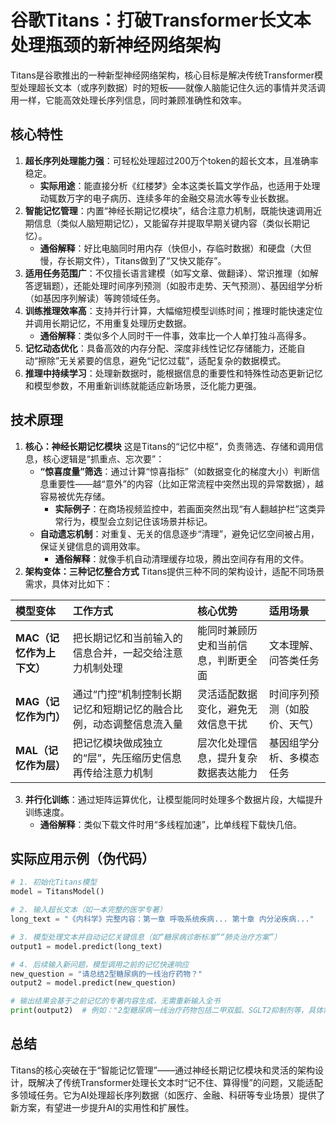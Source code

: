 # 谷歌Titans：打破Transformer长文本处理瓶颈的新神经网络架构
Titans是谷歌推出的一种新型神经网络架构，核心目标是解决传统Transformer模型处理超长文本（或序列数据）时的短板——就像人脑能记住久远的事情并灵活调用一样，它能高效处理长序列信息，同时兼顾准确性和效率。

## 核心特性
1.  **超长序列处理能力强**：可轻松处理超过200万个token的超长文本，且准确率稳定。
    *   **实际用途**：能直接分析《红楼梦》全本这类长篇文学作品，也适用于处理动辄数万字的电子病历、连续多年的金融交易流水等专业长数据。
2.  **智能记忆管理**：内置“神经长期记忆模块”，结合注意力机制，既能快速调用近期信息（类似人脑短期记忆），又能留存并提取早期关键内容（类似长期记忆）。
    *   **通俗解释**：好比电脑同时用内存（快但小，存临时数据）和硬盘（大但慢，存长期文件），Titans做到了“又快又能存”。
3.  **适用任务范围广**：不仅擅长语言建模（如写文章、做翻译）、常识推理（如解答逻辑题），还能处理时间序列预测（如股市走势、天气预测）、基因组学分析（如基因序列解读）等跨领域任务。
4.  **训练推理效率高**：支持并行计算，大幅缩短模型训练时间；推理时能快速定位并调用长期记忆，不用重复处理历史数据。
    *   **通俗解释**：类似多个人同时干一件事，效率比一个人单打独斗高得多。
5.  **记忆动态优化**：具备高效的内存分配、深度非线性记忆存储能力，还能自动“擦除”无关紧要的信息，避免“记忆过载”，适配复杂的数据模式。
6.  **推理中持续学习**：处理新数据时，能根据信息的重要性和特殊性动态更新记忆和模型参数，不用重新训练就能适应新场景，泛化能力更强。

## 技术原理
1.  **核心：神经长期记忆模块**
    这是Titans的“记忆中枢”，负责筛选、存储和调用信息，核心逻辑是“抓重点、忘次要”：
    *   **“惊喜度量”筛选**：通过计算“惊喜指标”（如数据变化的梯度大小）判断信息重要性——越“意外”的内容（比如正常流程中突然出现的异常数据），越容易被优先存储。
        *   **实际例子**：在商场视频监控中，若画面突然出现“有人翻越护栏”这类异常行为，模型会立刻记住该场景并标记。
    *   **自动遗忘机制**：对重复、无关的信息逐步“清理”，避免记忆空间被占用，保证关键信息的调用效率。
        *   **通俗解释**：就像手机自动清理缓存垃圾，腾出空间存有用的文件。
2.  **架构变体：三种记忆整合方式**
    Titans提供三种不同的架构设计，适配不同场景需求，具体对比如下：

| 模型变体            | 工作方式                                                                 | 核心优势                          | 适用场景                  |
| :------------------ | :----------------------------------------------------------------------- | :-------------------------------- | :------------------------ |
| **MAC（记忆作为上下文）** | 把长期记忆和当前输入的信息合并，一起交给注意力机制处理                   | 能同时兼顾历史和当前信息，判断更全面 | 文本理解、问答类任务      |
| **MAG（记忆作为门）**     | 通过“门控”机制控制长期记忆和短期记忆的融合比例，动态调整信息流入量       | 灵活适配数据变化，避免无效信息干扰 | 时间序列预测（如股价、天气）|
| **MAL（记忆作为层）**     | 把记忆模块做成独立的“层”，先压缩历史信息再传给注意力机制                 | 层次化处理信息，提升复杂数据表达能力 | 基因组学分析、多模态任务  |

3.  **并行化训练**：通过矩阵运算优化，让模型能同时处理多个数据片段，大幅提升训练速度。
    *   **通俗解释**：类似下载文件时用“多线程加速”，比单线程下载快几倍。

## 实际应用示例（伪代码）
```python
# 1. 初始化Titans模型
model = TitansModel()

# 2. 输入超长文本（如一本完整的医学专著）
long_text = "《内科学》完整内容：第一章 呼吸系统疾病... 第十章 内分泌疾病..."

# 3. 模型处理文本并自动记忆关键信息（如“糖尿病诊断标准”“肺炎治疗方案”）
output1 = model.predict(long_text)

# 4. 后续输入新问题，模型调用之前的记忆快速响应
new_question = "请总结2型糖尿病的一线治疗药物？"
output2 = model.predict(new_question)

# 输出结果会基于之前记忆的专著内容生成，无需重新输入全书
print(output2)  # 例如："2型糖尿病一线治疗药物包括二甲双胍、SGLT2抑制剂等，具体需结合患者肾功能调整..."
```

## 总结
Titans的核心突破在于“智能记忆管理”——通过神经长期记忆模块和灵活的架构设计，既解决了传统Transformer处理长文本时“记不住、算得慢”的问题，又能适配多领域任务。它为AI处理超长序列数据（如医疗、金融、科研等专业场景）提供了新方案，有望进一步提升AI的实用性和扩展性。